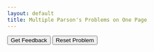 ```yaml
---
layout: default
title: Multiple Parson's Problems on One Page
---
```

<div id="Sample Parson's Problems-sortableTrash" class="sortable-code"></div> 
<div id="Sample Parson's Problems-sortable" class="sortable-code"></div> 
<div style="clear:both;"></div> 
<p> 
    <input id="Sample Parson's Problems-feedbackLink" value="Get Feedback" type="button" /> 
    <input id="Sample Parson's Problems-newInstanceLink" value="Reset Problem" type="button" /> 
</p> 
<script type="text/javascript"> 
(function(){
  var initial = "def square (a):\n" +
    "   return a * a\n" +
    "def main()\n" +
    "   side = 10\n" +
    "   squared = square (side)\n" +
    "   print (\"Squared area is \", squared)\n" +
    "main()";
  var parsonsPuzzle = new ParsonsWidget({
    "sortableId": "Sample Parson's Problems-sortable",
    "max_wrong_lines": 10,
    "grader": ParsonsWidget._graders.LineBasedGrader,
    "exec_limit": 2500,
    "can_indent": true,
    "x_indent": 50,
    "lang": "en"
  });
  parsonsPuzzle.init(initial);
  parsonsPuzzle.shuffleLines();
  $("#Sample Parson's Problems-newInstanceLink").click(function(event){ 
      event.preventDefault(); 
      parsonsPuzzle.shuffleLines(); 
  }); 
  $("#Sample Parson's Problems-feedbackLink").click(function(event){ 
      event.preventDefault(); 
      parsonsPuzzle.getFeedback(); 
  }); 
})(); 
</script>

